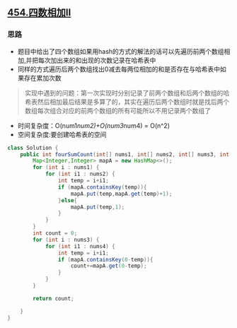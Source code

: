## [454.四数相加Ⅱ](https://leetcode.cn/problems/4sum-ii/)

### 思路
- 题目中给出了四个数组如果用hash的方式的解法的话可以先遍历前两个数组相加,并把每次加出来的和出现的次数记录在哈希表中
- 同样的方式遍历后两个数组找出0减去每两位相加的和是否存在与哈希表中如果存在累加次数
> 实现中遇到的问题：第一次实现时分别记录了前两个数组和后两个数组的哈希表然后相加最后结果是多算了的，其实在遍历后两个数组时就是找后两个数组每次组合对应的前两个数组的所有可能所以不用记录两个数组了

- 时间复杂度：O(num1*num2)+O(num3*num4) = O(n^2)
- 空间复杂度:要创建哈希表的空间

```java
class Solution {
    public int fourSumCount(int[] nums1, int[] nums2, int[] nums3, int[] nums4) {
        Map<Integer,Integer> mapA = new HashMap<>();
        for (int i : nums1) {
            for (int i1 : nums2) {
                int temp = i+i1;
                if (mapA.containsKey(temp)){
                    mapA.put(temp,mapA.get(temp)+1);
                }else{
                    mapA.put(temp,1);
                }
            }
        }
        int count = 0;
        for (int i : nums3) {
            for (int i1 : nums4) {
                int temp = i+i1;
                if (mapA.containsKey(0-temp)){
                    count+=mapA.get(0-temp);
                }
            }
        }

        return count;

    }
}
```